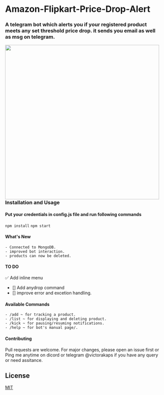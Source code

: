# Amazon-Flipkart-Price-Drop-Alert

### A telegram bot which alerts you if your registered product meets any set threshold price drop. it sends you email as well as msg on telegram.

<img align="left" src="https://i.imgur.com/c7ZEf9k.png" width="500px"/>

### Installation and Usage

#### Put your credentials in config.js file and run following commands

`npm install`
`npm start `

#### What's New

    - Connected to MongoDB.
    - improved bot interaction.
    - products can now be deleted.

#### TO DO
   :white_check_mark: Add inline menu
- [] Add anydrop command
- [] improve error and excetion handling.

#### Available Commands

    - /add ~ for tracking a product.
    - /list ~ for displaying and deleting product.
    - /kick ~ for pausing/resuming notifications.
    - /help ~ for bot's manual page/.

#### Contributing

Pull requests are welcome. For major changes, please open an issue first or Ping me anytime on dicord or telegram @victorakaps if you have any query or need assitance.

## License

[MIT](https://choosealicense.com/licenses/mit/)
